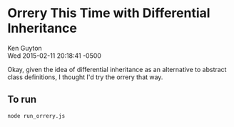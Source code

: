 Orrery This Time with Differential Inheritance
==============================================

Ken Guyton<br />
Wed 2015-02-11 20:18:41 -0500<br />


Okay, given the idea of differential inheritance as an alternative to
abstract class definitions, I thought I'd try the orrery that way.

To run
------

    node run_orrery.js


